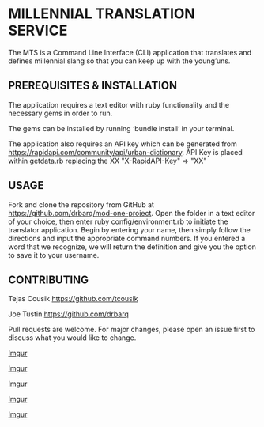 # MILLENNIAL TRANSLATION SERVICE

The MTS is a Command Line Interface (CLI) application that translates and defines millennial slang so that you can keep up with the young’uns.

## PREREQUISITES & INSTALLATION

The application requires a text editor with ruby functionality and the necessary gems in order to run.

The gems can be installed by running ‘bundle install’ in your terminal.

The application also requires an API key which can be generated from https://rapidapi.com/community/api/urban-dictionary.
API Key is placed within getdata.rb replacing the XX "X-RapidAPI-Key" => "XX"


## USAGE

Fork and clone the repository from GitHub at https://github.com/drbarq/mod-one-project.
Open the folder in a text editor of your choice, then enter ruby config/environment.rb to initiate the translator application.
Begin by entering your name, then simply follow the directions and input the appropriate command numbers.
If you entered a word that we recognize, we will return the definition and give you the option to save it to your username.


## CONTRIBUTING

Tejas Cousik https://github.com/tcousik

Joe Tustin  https://github.com/drbarq

Pull requests are welcome. For major changes, please open an issue first to discuss what you would like to change.

[Imgur](https://i.imgur.com/VNchlNI.png)

[Imgur](https://i.imgur.com/RBg5pKZ.png)

[Imgur](https://i.imgur.com/vjxZmBJ.png)

[Imgur](https://i.imgur.com/KWONvbm.png)

[Imgur](https://i.imgur.com/QwYW79G.png)



